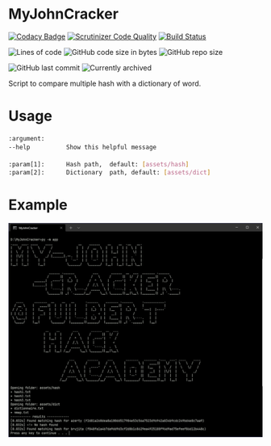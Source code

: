 # MyJohnCracker

[![Codacy Badge](https://app.codacy.com/project/badge/Grade/901fcd44f536498284812fc3762ce863)](https://www.codacy.com/gh/Sigmanificient/MyJohnCracker/dashboard?utm_source=github.com&amp;utm_medium=referral&amp;utm_content=Sigmanificient/MyJohnCracker&amp;utm_campaign=Badge_Grade)
[![Scrutinizer Code Quality](https://scrutinizer-ci.com/g/Sigmanificient/MyJohnCracker/badges/quality-score.png?b=master)](https://scrutinizer-ci.com/g/Sigmanificient/MyJohnCracker/?branch=master)
[![Build Status](https://scrutinizer-ci.com/g/Sigmanificient/MyJohnCracker/badges/build.png?b=master)](https://scrutinizer-ci.com/g/Sigmanificient/MyJohnCracker/build-status/master)

![Lines of code](https://img.shields.io/tokei/lines/github/Sigmanificient/MyJohnCracker)
![GitHub code size in bytes](https://img.shields.io/github/languages/code-size/Sigmanificient/Xp-Solitare-Win)
![GitHub repo size](https://img.shields.io/github/repo-size/Sigmanificient/Xp-Solitare-Win)

![GitHub last commit](https://img.shields.io/github/last-commit/Sigmanificient/Xp-Solitare-Win)
![Currently archived](https://img.shields.io/badge/status-archived-red)

Script to compare multiple hash with a dictionary of word.

# Usage
```bash
:argument:
--help			Show this helpful message

:param[1]:		Hash path,	default: [assets/hash]
:param[2]:		Dictionary	path, default: [assets/dict]
```

# Example

![Terminal](https://raw.githubusercontent.com/Sigmanificient/MyJohnCracker/master/docs/terminal.png)
